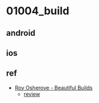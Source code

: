 # 01004_build

## android

## ios

## ref

- [Roy Osherove - Beautiful Builds](https://vimeo.com/97516289)
  - [review](http://ohyecloudy.com/pnotes/archives/ndc-oslo-2014-beautiful-builds-roy-osherove/)
